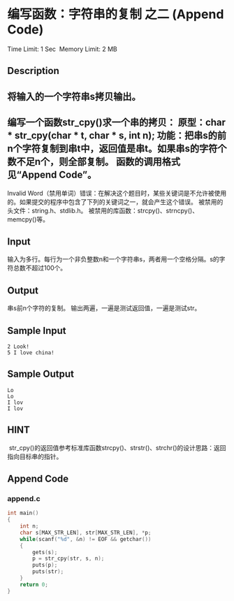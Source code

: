 # 编写函数：字符串的复制 之二 (Append Code)
Time Limit: 1 Sec  Memory Limit: 2 MB


## Description
将输入的一个字符串s拷贝输出。
-----------------------------------------------------------------------------
编写一个函数str_cpy()求一个串的拷贝：
原型：char * str_cpy(char * t, char * s, int n);
功能：把串s的前n个字符复制到串t中，返回值是串t。如果串s的字符个数不足n个，则全部复制。
函数的调用格式见“Append Code”。
-----------------------------------------------------------------------------
Invalid Word（禁用单词）错误：在解决这个题目时，某些关键词是不允许被使用的。如果提交的程序中包含了下列的关键词之一，就会产生这个错误。
被禁用的头文件：string.h、stdlib.h。
被禁用的库函数：strcpy()、strncpy()、memcpy()等。


## Input
输入为多行。每行为一个非负整数n和一个字符串s，两者用一个空格分隔。s的字符总数不超过100个。


## Output
串s前n个字符的复制。
输出两遍，一遍是测试返回值，一遍是测试str。


## Sample Input
```
2 Look!
5 I love china!
```
## Sample Output
```
Lo
Lo
I lov
I lov

```

## HINT
 str_cpy()的返回值参考标准库函数strcpy()、strstr()、strchr()的设计思路：返回指向目标串的指针。

## Append Code
### append.c
```c
int main()
{
    int n;
    char s[MAX_STR_LEN], str[MAX_STR_LEN], *p;
    while(scanf("%d", &n) != EOF && getchar())
    {
        gets(s);
        p = str_cpy(str, s, n);
        puts(p);
        puts(str);
    }
    return 0;
}

```
